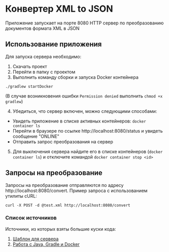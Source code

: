 # Конвертер XML to JSON
Приложение запускает на порте 8080 HTTP сервер по преобразованию документов формата XML в JSON

## Использование приложения
Для запуска сервера необходимо:
1. Скачать проект
2. Перейти в папку с проектом
3. Выполнить команду сборки и запуска Docker контейнера
```
./gradlew startDocker
```
(В случае возникновения ошибки `Permission denied` выполнить `chmod +x gradlew`)

4. Убедиться, что сервер включен, можно следующими способами:
- Увидеть приложение в списке активных контейнеров: `docker container ls`
- Перейти в браузере по ссылке http://localhost:8080/status и увидеть сообщение "ONLINE"
- Отправить запрос преобразования на сервер
5. Для выключения сервера найдите его в списке контейнеров (`docker container ls`) и отключите командой `docker container stop <id>`

## Запросы на преобразование
Запросы на преобразование отправляются по адресу http://localhost:8080/convert. Пример запроса с использованием утилиты cURL:

`curl -X POST -d @test.xml http://localhost:8080/convert`

### Список источников
Источники, из которых взяты большие куски кода:
1. [Шаблон для сервера](https://github.com/beloborodova9898/2017-highload-kv/blob/master/src/main/java/ru/mail/polis/beloborodova9898/MyService.java)
2. [Работа с Java, Gradle и Docker](https://habr.com/ru/post/312724/)
